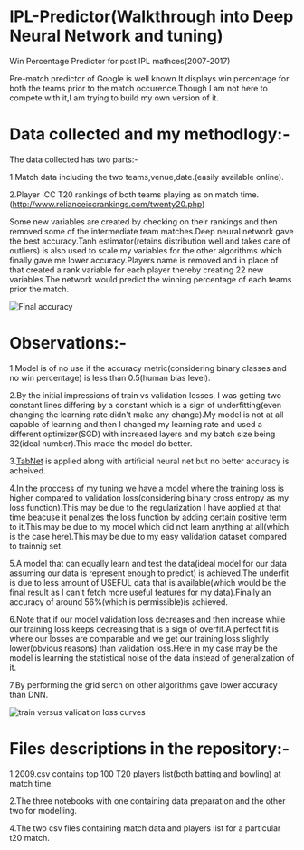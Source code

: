 # IPL-Predictor(Walkthrough into Deep Neural Network and tuning) 
Win Percentage Predictor for past IPL mathces(2007-2017)


Pre-match predictor of Google is well known.It displays win percentage for both the teams prior to the match occurence.Though I am not here to compete with it,I am trying to build my own version of it.


# Data collected and my methodlogy:-

The data collected has two parts:-

1.Match data including the two teams,venue,date.(easily available online).

2.Player ICC T20 rankings of both teams playing as on match time.(http://www.relianceiccrankings.com/twenty20.php)

Some new variables are created by checking on their rankings and then removed some of the intermediate team matches.Deep neural network gave the best accuracy.Tanh estimator(retains distribution well and takes care of outliers) is also used to scale my variables for the other algorithms which finally gave me lower accuracy.Players name is removed and in place of that created a rank variable for each player thereby creating 22 new variables.The network would predict the winning percentage of each teams prior the match.

![Final accuracy](https://github.com/themendu/IPL-Predictor/blob/master/Screenshot%20(26).png)


# Observations:-

1.Model is of no use if the accuracy metric(considering binary classes and no win percentage) is less than 0.5(human bias level).

2.By the initial impressions of train vs validation losses, I was getting two constant lines differing by a constant which is a sign of underfitting(even changing the learning rate didn't make any change).My model is not at all capable of learning and then I changed my learning rate and used a different optimizer(SGD) with increased layers and my batch size being 32(ideal number).This made the model do better.

3.[TabNet](https://arxiv.org/pdf/1908.07442.pdf) is applied along with artificial neural net but no better accuracy is acheived.

4.In the proccess of my tuning we have a model where the training loss is higher compared to validation loss(considering binary cross entropy as my loss function).This may be due to the regularization I have applied at that time beacuse it penalizes the loss function by adding certain positive term to it.This may be due to my model which did not learn anything at all(which is the case here).This may be due to my easy validation dataset compared to trainnig set.

5.A model that can equally learn and test the data(ideal model for our data assuming our data is represent enough to predict) is achieved.The underfit is due to less amount of USEFUL data that is available(which would be the final result as I can't fetch more useful features for my data).Finally an accuracy of around 56%(which is permissible)is achieved.

6.Note that if our model validation loss decreases and then increase while our training loss keeps decreasing that is a sign of overfit.A perfect fit is where our losses are comparable and we get our training loss slightly lower(obvious reasons) than validation loss.Here in my case may be the model is learning the statistical noise of the data instead of generalization of it.

7.By performing the grid serch on other algorithms gave lower accuracy than DNN.


![train versus validation loss curves](https://github.com/themendu/IPL-Predictor/blob/master/Screenshot%20(27).png)



# Files descriptions in the repository:-

1.2009.csv contains top 100 T20 players list(both batting and bowling) at match time.

2.The three notebooks with one containing data preparation and the other two for modelling. 

4.The two csv files containing match data and players list for a particular t20 match.


